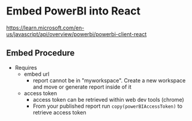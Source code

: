 # Embed PowerBI into React

https://learn.microsoft.com/en-us/javascript/api/overview/powerbi/powerbi-client-react

## Embed Procedure

- Requires
  - embed url
    - report cannot be in "myworkspace". Create a new workspace and move or generate report inside of it
  - access token
    - access token can be retrieved within web dev tools (chrome)
    - From your published report run `copy(powerBIAccessToken)` to retrieve access token
